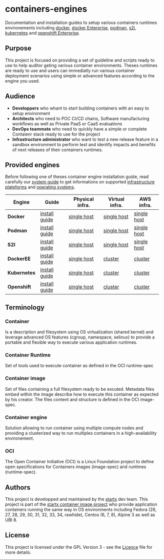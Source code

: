 # containers-engines

Documentation and installation guides to setup various containers runtimes
environements including [docker](Docker.md), [docker Enterprise](DockerEE.md),
[podman](Podman.md), [s2i](S2I.md), [kubernetes](Kubernetes.md)
and [openshift Enterprise](Openshift.md).

## Purpose

This project is focused on providing a set of guideline and scripts ready to use
to help auditor geting various container environments. Theses runtimes are ready to use
and users can immediatly run various container deployment scenarios using
simple or advanced features according to the engine you used.

## Audience

- **Developpers** who whant to start building containers with an easy to setup
  environment
- **Architects** who need to POC CI/CD chains, Software manufacturing workflows as well as
  Private PaaS or CaaS evaluations
- **DevOps teammate** who need to quickly have a simple or complete Contaienr stack
  ready to use for the project
- **Infrastructure administrator** who want to test a new release feature in a sandbox
  environment to perform test and identify impacts and benefits of next releases
  of their containers runtimes.

## Provided engines

Before following one of theses container engine installation guide, read carefully our
[system guide](./system#supported-operating-systems) to get informations on
supported [infrastructure plateforms](./system) and 
[operating systems](./system#supported-operating-systems).

| Engine         | Guide                       | Physical infra.                                   | Virtual infra.                               | AWS infra.                               |
| -------------- | --------------------------- | ------------------------------------------------- | -------------------------------------------- | ---------------------------------------- |
| **Docker**     | [install guide](docker)     | [single host](docker#physical-infrastructure)     | [single host](docker#virtual-infrastructure) | [single host](docker#aws-infrastructure) |
| **Podman**     | [install guide](podman)     | [single host](podman#physical-infrastructure)     | [single host](podman#virtual-infrastructure) | [single host](podman#aws-infrastructure) |
| **S2I**        | [install guide](s2i)        | [single host](s2i#physical-infrastructure)        | [single host](s2i#virtual-infrastructure)    | [single host](s2i#aws-infrastructure)    |
| **DockerEE**   | [install guide](dockerEE)   | [single host](dockerEE#physical-infrastructure)   | [cluster](dockerEE#virtual-infrastructure)   | [cluster](dockerEE#aws-infrastructure)   |
| **Kubernetes** | [install guide](kubernetes) | [single host](kubernetes#physical-infrastructure) | [cluster](kubernetes#virtual-infrastructure) | [cluster](kubernetes#aws-infrastructure) |
| **Openshift**  | [install guide](openshift)  | [single host](openshift#physical-infrastructure)  | [cluster](openshift#virtual-infrastructure)  | [cluster](openshift#aws-infrastructure)  |

## Terminology

### Container

Is a description and filesystem using OS virtualization
(shared kernel) and leverage advanced OS features (cgroup, namespace, selinux)
to provide a portable and flexible way to execute various application runtimes.

### Container Runtime

Set of tools used to execute container as defined in the OCI runtime-spec

### Container image

Set of files containing a full filesystem ready to be excuted.
Metadata files embed within the image describe how to execute this container
as expected by his creator.
The files content and structure is defined in the OCI image-spec.

### Container engine

Solution allowing to run container using multiple compute nodes
and providing a clusterized way to run multiples containers in a high-availability
environement.

### OCI

The Open Container Initiative (OCI) is a Linux Foundation project
to define open specifications for Containers images (image-spec) and  runtimes (runtime-spec).

## Authors

This project is developped and maintained by the [startx](https://www.startx.fr)
dev team.
This project is part of the [startx container image project](https://github.com/startxfr/docker-images)
who provide application containers running the same way in OS environments including
Fedora (26, 27, 28, 29, 30, 31, 32, 33, 34, rawhide), Centos (6, 7, 8), Alpine 3 as well as UBI 8.

## License

This project is licensed under the GPL Version 3 - see the
[Licence](https://github.com/startxfr/containers-engines/blob/master/LICENSE)
file for more details.
